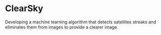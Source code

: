 # ClearSky
Developing a machine learning algorithm that detects satellites streaks and eliminates them from images to provide a clearer image.
